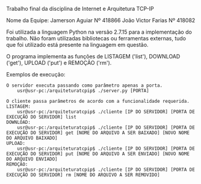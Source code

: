 Trabalho final da disciplina de Internet e Arquitetura TCP-IP

Nome da Equipe: Jamerson Aguiar     Nº 418866
                João Victor Farias  Nº 418082

Foi utilizada a linguagem Python na versão 2.7.15 para a implementação do trabalho.
Não foram utilizadas bibliotecas ou ferramentas externas, tudo que foi utilizado está presente na linguagem em questão.

O programa implementa as funções de LISTAGEM ('list'), DOWNLOAD ('get'), UPLOAD ('put') e REMOÇÃO ('rm').

Exemplos de execução:

    O servidor executa passando como parâmetro apenas a porta.
        usr@usr-pc:/arquiteturatcpip$ ./server.py [PORTA]
    
    O cliente passa parâmetros de acordo com a funcionalidade requerida.
    LISTAGEM:
        usr@usr-pc:/arquiteturatcpip$ ./cliente [IP DO SERVIDOR] [PORTA DE EXECUÇÃO DO SERVIDOR] list
    DOWNLOAD:
        usr@usr-pc:/arquiteturatcpip$ ./cliente [IP DO SERVIDOR] [PORTA DE EXECUÇÃO DO SERVIDOR] get [NOME DO ARQUIVO A SER BAIXADO] [NOVO NOME DO ARQUIVO BAIXADO]
    UPLOAD:
        usr@usr-pc:/arquiteturatcpip$ ./cliente [IP DO SERVIDOR] [PORTA DE EXECUÇÃO DO SERVIDOR] put [NOME DO ARQUIVO A SER ENVIADO] [NOVO NOME DO ARQUIVO ENVIADO]
    REMOÇÃO:
        usr@usr-pc:/arquiteturatcpip$ ./cliente [IP DO SERVIDOR] [PORTA DE EXECUÇÃO DO SERVIDOR] rm [NOME DO ARQUIVO A SER REMOVIDO]